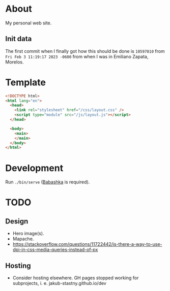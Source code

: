 # About

My personal web site.

## Init data

The first commit when I finally got how this should be done is `10597010` from `Fri Feb 3 11:19:17 2023 -0600` from when I was in Emiliano Zapata, Morelos.

# Template

```html
<!DOCTYPE html>
<html lang="en">
  <head>
    <link rel="stylesheet" href="/css/layout.css" />
    <script type="module" src="/js/layout.js"></script>
  </head>

  <body>
    <main>
    </main>
  </body>
</html>
```

# Development

Run `./bin/serve` ([Babashka](https://babashka.org) is required).

# TODO

## Design

- Hero image(s).
- Mapache.
- https://stackoverflow.com/questions/11722442/is-there-a-way-to-use-dpi-in-css-media-queries-instead-of-px

## Hosting

- Consider hosting elsewhere. GH pages stopped working for subprojects, i. e. jakub-stastny.github.io/dev
